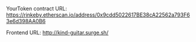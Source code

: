 YourToken contract URL: https://rinkeby.etherscan.io/address/0x9cdd5022617BE38cA22562a793F63e6d398AA0B6

Frontend URL: http://kind-guitar.surge.sh/